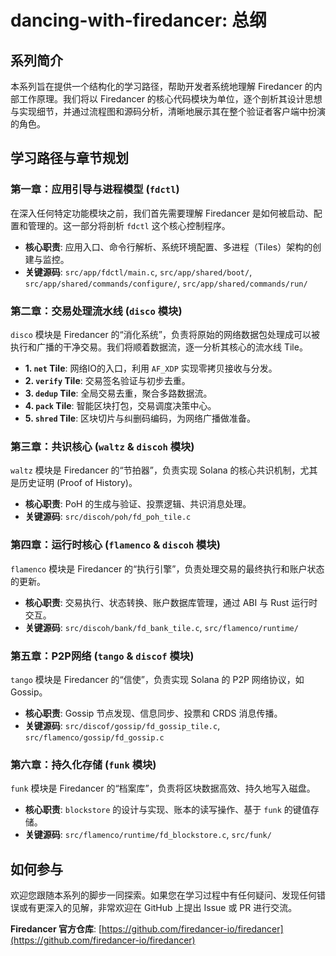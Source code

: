 # dancing-with-firedancer: 总纲

## 系列简介

本系列旨在提供一个结构化的学习路径，帮助开发者系统地理解 Firedancer 的内部工作原理。我们将以 Firedancer 的核心代码模块为单位，逐个剖析其设计思想与实现细节，并通过流程图和源码分析，清晰地展示其在整个验证者客户端中扮演的角色。

## 学习路径与章节规划

### 第一章：应用引导与进程模型 (`fdctl`)

在深入任何特定功能模块之前，我们首先需要理解 Firedancer 是如何被启动、配置和管理的。这一部分将剖析 `fdctl` 这个核心控制程序。

*   **核心职责**: 应用入口、命令行解析、系统环境配置、多进程（Tiles）架构的创建与监控。
*   **关键源码**: `src/app/fdctl/main.c`, `src/app/shared/boot/`, `src/app/shared/commands/configure/`, `src/app/shared/commands/run/`

### 第二章：交易处理流水线 (`disco` 模块)

`disco` 模块是 Firedancer 的“消化系统”，负责将原始的网络数据包处理成可以被执行和广播的干净交易。我们将顺着数据流，逐一分析其核心的流水线 Tile。

*   **1. `net` Tile**: 网络IO的入口，利用 `AF_XDP` 实现零拷贝接收与分发。
*   **2. `verify` Tile**: 交易签名验证与初步去重。
*   **3. `dedup` Tile**: 全局交易去重，聚合多路数据流。
*   **4. `pack` Tile**: 智能区块打包，交易调度决策中心。
*   **5. `shred` Tile**: 区块切片与纠删码编码，为网络广播做准备。

### 第三章：共识核心 (`waltz` & `discoh` 模块)

`waltz` 模块是 Firedancer 的“节拍器”，负责实现 Solana 的核心共识机制，尤其是历史证明 (Proof of History)。

*   **核心职责**: PoH 的生成与验证、投票逻辑、共识消息处理。
*   **关键源码**: `src/discoh/poh/fd_poh_tile.c`

### 第四章：运行时核心 (`flamenco` & `discoh` 模块)

`flamenco` 模块是 Firedancer 的“执行引擎”，负责处理交易的最终执行和账户状态的更新。

*   **核心职责**: 交易执行、状态转换、账户数据库管理，通过 ABI 与 Rust 运行时交互。
*   **关键源码**: `src/discoh/bank/fd_bank_tile.c`, `src/flamenco/runtime/`

### 第五章：P2P网络 (`tango` & `discof` 模块)

`tango` 模块是 Firedancer 的“信使”，负责实现 Solana 的 P2P 网络协议，如 Gossip。

*   **核心职责**: Gossip 节点发现、信息同步、投票和 CRDS 消息传播。
*   **关键源码**: `src/discof/gossip/fd_gossip_tile.c`, `src/flamenco/gossip/fd_gossip.c`

### 第六章：持久化存储 (`funk` 模块)

`funk` 模块是 Firedancer 的“档案库”，负责将区块数据高效、持久地写入磁盘。

*   **核心职责**: `blockstore` 的设计与实现、账本的读写操作、基于 `funk` 的键值存储。
*   **关键源码**: `src/flamenco/runtime/fd_blockstore.c`, `src/funk/`

## 如何参与

欢迎您跟随本系列的脚步一同探索。如果您在学习过程中有任何疑问、发现任何错误或有更深入的见解，非常欢迎在 GitHub 上提出 Issue 或 PR 进行交流。

**Firedancer 官方仓库**: [https://github.com/firedancer-io/firedancer](https://github.com/firedancer-io/firedancer)
